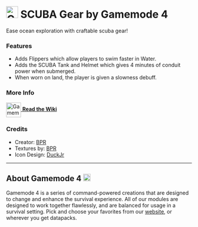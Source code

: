 # <img src="https://raw.githubusercontent.com/Gamemode4Dev/GM4_Datapacks/master/base/images/gm4_logo.png" alt="GM4 Logo" width="32" /> SCUBA Gear by Gamemode 4<!--$pmc:delete-->

Ease ocean exploration with craftable scuba gear!<!--$pmc:headerSize-->

### Features
- Adds Flippers which allow players to swim faster in Water.
- Adds the SCUBA Tank and Helmet which gives 4 minutes of conduit power when submerged.
- When worn on land, the player is given a slowness debuff.

### More Info
[<img src="https://raw.githubusercontent.com/Gamemode4Dev/GM4_Datapacks/master/base/images/gm4_wiki_logo.png" alt="Gamemode 4 Wiki Logo" width="40" align="center"/> **Read the Wiki**](https://wiki.gm4.co/wiki/SCUBA_Gear)

### Credits
- Creator: [BPR](https://bsky.app/profile/bpr02.com)
- Textures by: [BPR](https://bsky.app/profile/bpr02.com)
- Icon Design: [DuckJr](https://twitter.com/DuckJr94)

---
## About Gamemode 4 <img src="https://raw.githubusercontent.com/Gamemode4Dev/GM4_Datapacks/master/base/images/gm4_logo.png" alt="Gamemode 4 Logo" width="20"/>
Gamemode 4 is a series of command-powered creations that are designed to change and enhance the survival experience. All of our modules are designed to work together flawlessly, and are balanced for usage in a survival setting. Pick and choose your favorites from our [website](https://gm4.co), or wherever you get datapacks.